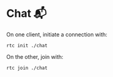 # Chat 📬

On one client, initiate a connection with:

```shell
rtc init ./chat
```

On the other, join with:

```shell
rtc join ./chat
```
